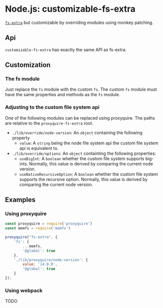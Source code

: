 Node.js: customizable-fs-extra
==============================

[`fs-extra`](https://github.com/jprichardson/node-fs-extra/) but customizable by overriding modules using monkey patching.

Api
---

`customizable-fs-extra` has exactly the same API as fs-extra.

Customization
-------------

### The fs module

Just replace the `fs` module with the custom `fs`. The custom `fs` module must have the same properties and methods as the `fs` module.

### Adjusting to the custom file system api

One of the following modules can be replaced using proxyquire. The paths are relative to the `proxyquire-fs-extra` root. 

- `./lib/override/node-version`: An `object` containing the following property
    - `value`: A `string` being the node file system api the custom file system api is equivalent to.
- `./lib/override/options`: An `object` containting the following properties:
    - `useBigInt`: A `boolean` whether the custom file system supports big-ints. Normally, this value is derived by comparing the current node version.
    - `useNativeRecursiveOption`: A `boolean` whether the custom file system supports the recursive option. Normally, this value is derived by comparing the current node version.

Examples
--------

### Using proxyquire

```js
const proxyquire = require('proxyquire')
const memfs = require('memfs')

proxyquire("fs-extra", {
    'fs': {
        ...memfs,
        '@global': true
    },
    './lib/proxyquire/node-version': {
        value: '14.0.0',
        '@global': true
    }
});
```

### Using webpack

TODO
